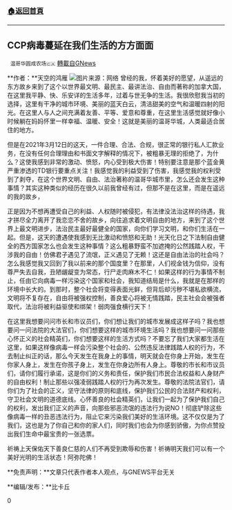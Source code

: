 ###  [:house:返回首頁](https://github.com/ourhimalayas/txt)
---

## CCP病毒蔓延在我们生活的方方面面
` 温哥华圆成农场🇨🇦` [轉載自GNews](https://gnews.org/zh-hans/978641/)

**作者：**天空的鸿雁
![]()![](https://gnews.org/wp-content/uploads/2021/03/capture-14-10-1080x720-1.jpg)图片来源：网络
曾经的我，怀着美好的愿望，从遥远的东方故乡来到了这个以世界最文明、最民主、最讲法治、自由而著称的加拿大国，在这里我平静、快、乐安详的生活多年，过着与世无争的生活。我很欣慰我当初的选择，这里有干净的城市环境、美丽的蓝天白云，清洁甜美的空气和温暖四射的阳光。在这里人与人之间充满着友善、平等、爱意和尊重，在这里生活感觉就好像小时候躺在妈妈怀里一样幸福、温暖、安全！这就是美丽的温哥华城，人类最适合居住的地方。

但是在2021年3月12日的这天，一件合理、合法、合规，很正常的银行私人汇款业务，在没有任何合理理由和书面文字解释的情况下，被粗暴无理的拒绝了，为什么？这使我感到非常的激动、愤怒，内心受到极大伤害！特别要注意是那个蓝金黄严重渗透的TD银行要重点关注！我感觉我的利益受到了伤害，我感觉我的权利受到了剥夺，在这个世界文明、自由、法治著称的温哥华城市里，怎么还会发生这种事情？其实这种类似的经历在很久以前我曾经有过，但那不是在这里，而是在遥远的我的故乡，

正是因为不想再遭受自己的利益、人权随时被侵犯，有法律没法治这样的待遇，我才拼尽全力离开了我恋恋不舍的故乡，向往追求着文明自由的地方，来到了这个世界上最文明进步，法治民主最好最健全的国家，向你们学习文明，和你们生活在一起。但是，这天的遭遇使我感到无比激动和愤怒和无助！光天化日之下法制自由健全的西方国家怎么也会发生这种事情？这么粗暴野蛮不加遮掩的公然践踏人权，干涉我的自由！仿佛君子遇见了流氓，正义遇见了无赖！这还是自由法治的社会吗？怎么我感觉我又回到了我以前来的那个国度里？在那里，人们视金钱为信仰，没有尊严失去自我，丑陋龌龊变为常态，行尸走肉麻木不仁！如果这样的行为事情不制止，任由它向病毒一样污染这个国家和社会，我知道结局是什么，我就是在那样的环境中长大的。到那时，整个社会将变得表面光鲜，但背后却污秽不堪私欲横流，文明将不复存在，自由将被强权控制，善良爱心将被无情践踏，民主社会会被强者取代，法治将被利益驱使和绑架！弱肉强食横行天下！

在这里我想要问问市长和市议员们，你们想让我们的城市发展成这样子吗？我也想要问一问法院的大法官们，你们想要这样的城市环境生活吗？我也想要问一问那些心怀正义的社会精英们，你们想要这样的生活方式吗？不要忘了我们大家都生活在这里，如果这样像病毒一样会污染整个社会的、公然违反法律践踏人权的行为，不去制止纠正的话，那么今天发生在我身上的事情，明天就会在你身上开始，发生在你家人身上，发生在你孩子身上，发生在你身边所有人身上。尊敬的市长和市议员们，请你们履行承诺，这是你们的义务和责任，保护我们市民合法权益和人身财产的自由权利！制止那些以强凌弱践踏人权的行为再次发生。尊敬的法院法官们，请你们为了社会的正义，坚守法律的原则和底线，保护我们公民的合法财产和权利，守卫社会文明的道德底线。心怀善良的社会精英们，让我们一起为了保护我们自己的权利，发出我们正义的声音，向那些邪恶流氓的违法行为说NO！彻底铲除这些像病毒一样的丑恶违法行为，阻止它来污染我们美好的生活环境。这不仅仅是为了我们，这也是为了你自己和你的家人们，同时我们也会为你感到骄傲，为你点赞投出我们生命中最宝贵的一张选票。

祈祷上天保佑天下善良仁慈的人们不再受到欺辱和伤害！祈祷明天我们可以有一个美好光明的生活状态！阿弥陀佛！

**免责声明：**文章只代表作者本人观点，与GNEWS平台无关

**编辑/发布：**比卡丘

0
